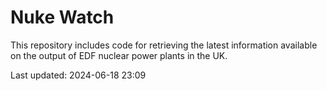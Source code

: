 # Nuke Watch

This repository includes code for retrieving the latest information available on the output of EDF nuclear power plants in the UK.

Last updated: 2024-06-18 23:09